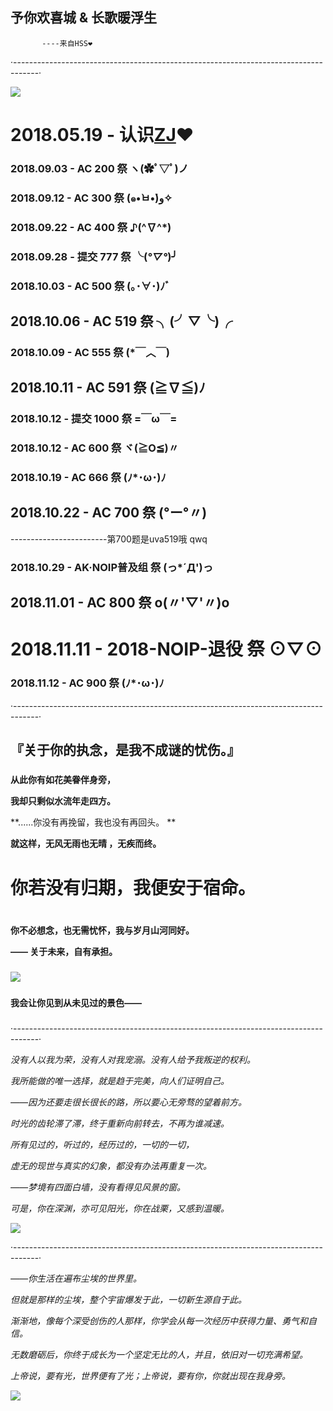 ##    予你欢喜城 & 长歌暖浮生

           ----来自HSS❤
      

·------------------------------------------------------------------------------------·

![](https://b-ssl.duitang.com/uploads/item/201810/13/20181013091817_arxrf.jpg)


# 2018.05.19 - 认识[ZJ](https://baike.baidu.com/item/%E6%9C%B1%E6%88%AC/19966186?fr=aladdin)❤

### 2018.09.03 - AC 200 祭 ヽ(✿ﾟ▽ﾟ)ノ

###  2018.09.12 - AC 300 祭 (๑•̀ㅂ•́)و✧


###  2018.09.22 - AC 400 祭 ♪(^∇^*)

###  2018.09.28 - 提交 777 祭 ╰(*°▽°*)╯

###   2018.10.03 - AC 500 祭 (｡･∀･)ﾉﾞ

##  2018.10.06 - AC 519 祭 ╮(╯▽╰)╭

###   2018.10.09 - AC 555 祭 (*￣︿￣)

##  2018.10.11 - AC 591 祭 (≧∇≦)ﾉ

###   2018.10.12 - 提交 1000 祭 =￣ω￣=

###  2018.10.12 - AC 600 祭 ヾ(≧O≦)〃

###  2018.10.19 - AC 666 祭 (ﾉ*･ω･)ﾉ

##  2018.10.22 - AC 700 祭 (°ー°〃)

------------------------第700题是uva519哦 qwq

###  2018.10.29 - AK·NOIP普及组 祭 (っ*´Д')っ

##  2018.11.01 - AC 800 祭 o(〃'▽'〃)o

#  2018.11.11 - 2018-NOIP-退役 祭 ⊙▽⊙

###  2018.11.12 - AC 900 祭 (ﾉ*･ω･)ﾉ

·------------------------------------------------------------------------------------·

## 『关于你的执念，是我不成谜的忧伤。』

#####  

**从此你有如花美眷伴身旁，**

**我却只剩似水流年走四方。**

**......你没有再挽留，我也没有再回头。 **

**就这样，无风无雨也无晴 ，无疾而终。**

# 你若没有归期，我便安于宿命。

#  

**你不必想念，也无需忧怀，我与岁月山河同好。**

**—— 关于未来，自有承担。**

###  

![](https://b-ssl.duitang.com/uploads/item/201807/20/20180720133906_umlmc.png)

###  


**我会让你见到从未见过的景色——**
###  

·------------------------------------------------------------------------------------·

 _没有人以我为荣，没有人对我宠溺。没有人给予我叛逆的权利。_ 

 _我所能做的唯一选择，就是趋于完美，向人们证明自己。_ 

 _——因为还要走很长很长的路，所以要心无旁骛的望着前方。_ 

_时光的齿轮滞了滞，终于重新向前转去，不再为谁减速。_

_所有见过的，听过的，经历过的，一切的一切，_

_虚无的现世与真实的幻象，都没有办法再重复一次。_

_——梦境有四面白墙，没有看得见风景的窗。_

_可是，你在深渊，亦可见阳光，你在战栗，又感到温暖。_

![](https://b-ssl.duitang.com/uploads/item/201807/20/20180720142728_tzvbp.png)

·------------------------------------------------------------------------------------·

_——你生活在遍布尘埃的世界里。_

_但就是那样的尘埃，整个宇宙爆发于此，一切新生源自于此。_

_渐渐地，像每个深受创伤的人那样，你学会从每一次经历中获得力量、勇气和自信。_

_无数磨砺后，你终于成长为一个坚定无比的人，并且，依旧对一切充满希望。_

_上帝说，要有光，世界便有了光；上帝说，要有你，你就出现在我身旁。_

![](https://b-ssl.duitang.com/uploads/item/201805/29/20180529172911_5adLj.png)

